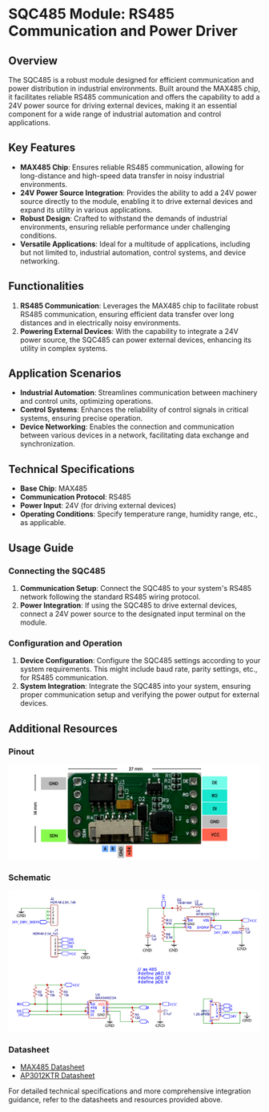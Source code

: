 # SQC485 Module: RS485 Communication and Power Driver

## Overview

The SQC485 is a robust module designed for efficient communication and power distribution in industrial environments. Built around the MAX485 chip, it facilitates reliable RS485 communication and offers the capability to add a 24V power source for driving external devices, making it an essential component for a wide range of industrial automation and control applications.

## Key Features

- **MAX485 Chip**: Ensures reliable RS485 communication, allowing for long-distance and high-speed data transfer in noisy industrial environments.
- **24V Power Source Integration**: Provides the ability to add a 24V power source directly to the module, enabling it to drive external devices and expand its utility in various applications.
- **Robust Design**: Crafted to withstand the demands of industrial environments, ensuring reliable performance under challenging conditions.
- **Versatile Applications**: Ideal for a multitude of applications, including but not limited to, industrial automation, control systems, and device networking.

## Functionalities

1. **RS485 Communication**: Leverages the MAX485 chip to facilitate robust RS485 communication, ensuring efficient data transfer over long distances and in electrically noisy environments.
2. **Powering External Devices**: With the capability to integrate a 24V power source, the SQC485 can power external devices, enhancing its utility in complex systems.

## Application Scenarios

- **Industrial Automation**: Streamlines communication between machinery and control units, optimizing operations.
- **Control Systems**: Enhances the reliability of control signals in critical systems, ensuring precise operation.
- **Device Networking**: Enables the connection and communication between various devices in a network, facilitating data exchange and synchronization.

## Technical Specifications

- **Base Chip**: MAX485
- **Communication Protocol**: RS485
- **Power Input**: 24V (for driving external devices)
- **Operating Conditions**: Specify temperature range, humidity range, etc., as applicable.

## Usage Guide

### Connecting the SQC485

1. **Communication Setup**: Connect the SQC485 to your system's RS485 network following the standard RS485 wiring protocol.
2. **Power Integration**: If using the SQC485 to drive external devices, connect a 24V power source to the designated input terminal on the module.

### Configuration and Operation

1. **Device Configuration**: Configure the SQC485 settings according to your system requirements. This might include baud rate, parity settings, etc., for RS485 communication.
2. **System Integration**: Integrate the SQC485 into your system, ensuring proper communication setup and verifying the power output for external devices.

## Additional Resources

### Pinout

![SQC485 Pinout Diagram](./pinout.png?raw=true)

### Schematic

![SQC485 Schematic Diagram](./schematic.png?raw=true)

### Datasheet

- [MAX485 Datasheet](./MAX3485ESA.pdf "Datasheet for the MAX485 chip")
- [AP3012KTR Datasheet](./AP3012KTR-E1.pdf "Datasheet for the AP3012KTR chip")

For detailed technical specifications and more comprehensive integration guidance, refer to the datasheets and resources provided above.
